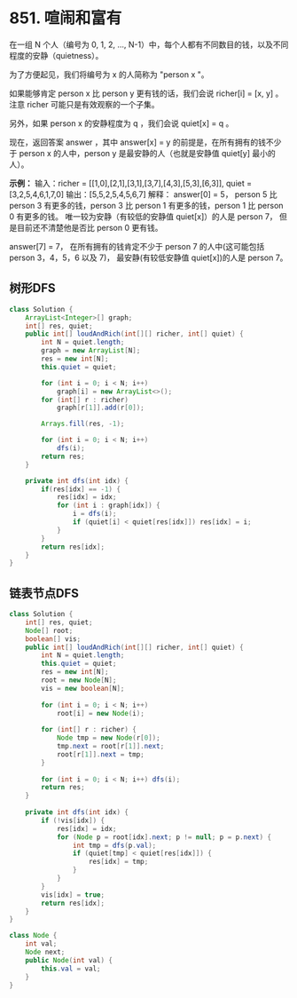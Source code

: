 # 851. 喧闹和富有
在一组 N 个人（编号为 0, 1, 2, ..., N-1）中，每个人都有不同数目的钱，以及不同程度的安静（quietness）。

为了方便起见，我们将编号为 x 的人简称为 "person x "。

如果能够肯定 person x 比 person y 更有钱的话，我们会说 richer[i] = [x, y] 。注意 richer 可能只是有效观察的一个子集。

另外，如果 person x 的安静程度为 q ，我们会说 quiet[x] = q 。

现在，返回答案 answer ，其中 answer[x] = y 的前提是，在所有拥有的钱不少于 person x 的人中，person y 是最安静的人（也就是安静值 quiet[y] 最小的人）。

**示例：**
输入：richer = [[1,0],[2,1],[3,1],[3,7],[4,3],[5,3],[6,3]], quiet = [3,2,5,4,6,1,7,0]
输出：[5,5,2,5,4,5,6,7]
解释：
answer[0] = 5，
person 5 比 person 3 有更多的钱，person 3 比 person 1 有更多的钱，person 1 比 person 0 有更多的钱。
唯一较为安静（有较低的安静值 quiet[x]）的人是 person 7，
但是目前还不清楚他是否比 person 0 更有钱。

answer[7] = 7，
在所有拥有的钱肯定不少于 person 7 的人中(这可能包括 person 3，4，5，6 以及 7)，
最安静(有较低安静值 quiet[x])的人是 person 7。

## 树形DFS
```java
class Solution {
    ArrayList<Integer>[] graph;
    int[] res, quiet;
    public int[] loudAndRich(int[][] richer, int[] quiet) {
        int N = quiet.length;
        graph = new ArrayList[N];
        res = new int[N];
        this.quiet = quiet;

        for (int i = 0; i < N; i++)
            graph[i] = new ArrayList<>();
        for (int[] r : richer)
            graph[r[1]].add(r[0]);

        Arrays.fill(res, -1);

        for (int i = 0; i < N; i++)
            dfs(i);
        return res;
    }

    private int dfs(int idx) {
        if(res[idx] == -1) {
            res[idx] = idx;
            for (int i : graph[idx]) {
                i = dfs(i);
                if (quiet[i] < quiet[res[idx]]) res[idx] = i;
            }
        }
        return res[idx];
    }
}
```

## 链表节点DFS
```java
class Solution {
    int[] res, quiet;
    Node[] root;
    boolean[] vis;
    public int[] loudAndRich(int[][] richer, int[] quiet) {
        int N = quiet.length;
        this.quiet = quiet;        
        res = new int[N];        
        root = new Node[N];
        vis = new boolean[N];
        
        for (int i = 0; i < N; i++)
            root[i] = new Node(i);
        
        for (int[] r : richer) {
            Node tmp = new Node(r[0]);
            tmp.next = root[r[1]].next;
            root[r[1]].next = tmp;
        }
        
        for (int i = 0; i < N; i++) dfs(i);
        return res;
    }
    
    private int dfs(int idx) {
        if (!vis[idx]) {
            res[idx] = idx;
            for (Node p = root[idx].next; p != null; p = p.next) {
                int tmp = dfs(p.val);
                if (quiet[tmp] < quiet[res[idx]]) {
                    res[idx] = tmp;
                }
            }
        }
        vis[idx] = true;
        return res[idx];
    }
}

class Node {
    int val;
    Node next;
    public Node(int val) {
        this.val = val;
    }
}
```